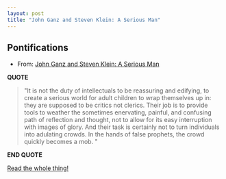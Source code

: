 ```yaml
---
layout: post
title: "John Ganz and Steven Klein: A Serious Man"
---
```


## Pontifications

* From: [John Ganz and Steven Klein: A Serious Man](https://thebaffler.com/latest/peterson-ganz-klein)

**QUOTE**

<blockquote>

"It is not the duty of intellectuals to be reassuring and edifying, to create a serious world for adult children to wrap themselves up in: they are supposed to be critics not clerics. Their job is to provide tools to weather the sometimes enervating, painful, and confusing path of reflection and thought, not to allow for its easy interruption with images of glory. And their task is certainly not to turn individuals into adulating crowds. In the hands of false prophets, the crowd quickly becomes a mob. "

</blockquote>

**END QUOTE**

[Read the whole thing!](https://thebaffler.com/latest/peterson-ganz-klein)
